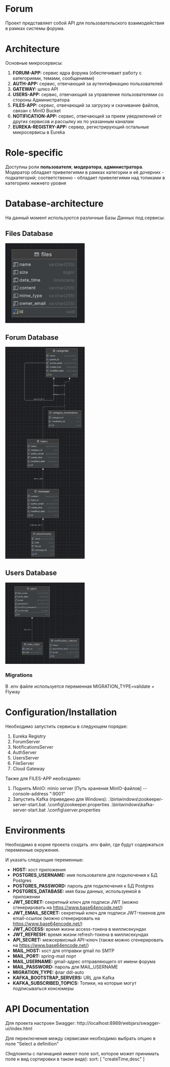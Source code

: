 # Forum

Проект представляет собой API для пользовательского взаимодействия в рамках системы форума.


# Architecture
Основные микросервисы:
1. **FORUM-APP:** сервис ядра форума (обеспечивает работу с категориями, темами, сообщениями)
2. **AUTH-APP:** сервис, отвечающий за аутентификацию пользователей
3. **GATEWAY:** шлюз API
4. **USERS-APP:** сервис, отвечающий за управление пользователями со стороны Администратора
5. **FILES-APP:** сервис, отвечающий за загрузку и скачивание файлов, связан с MinIO Bucket
6. **NOTIFICATION-APP:** сервис, отвечающий за прием уведомлений от других сервисов и рассылку их по указанным каналам
7. **EUREKA-REGISTRY-APP:** сервер, регистрирующий остальные микросервисы в Eureka


# Role-specific

Доступны роли **пользователя**, **модератора**, **администратора**.
Модератор обладает привелегиями в рамках категории и её дочерних - подкатегорий; 
соответственно - обладает привелегиями над топиками в категориях нижнего уровня

# Database-architecture
На данный момент используются различные Базы Данных под сервисы:

## Files Database
[<img src="docs/Files_DB.png" width="250" />](docs/Files_DB.png)

## Forum Database
[<img src="docs/Forum_DB.png" width="250" />](docs/Forum_DB.png)

## Users Database
[<img src="docs/Users_DB.png" width="250" />](docs/Users_DB.png)


### Migrations
В .env файле используется переменная MIGRATION_TYPE=validate + Flyway


# Configuration/Installation

Необходимо запустить сервисы в следующем порядке:
1. Eureka Registry
2. ForumServer
3. NotificationsServer
4. AuthServer
5. UsersServer
6. FileServer
7. Cloud Gateway

Также для FILES-APP необходимо:
1) Поднять MinIO:
minio server [Путь хранения MinIO-файлов] --console-address ":9001"
2) Запустить Kafka (приведено для Windows):
.\bin\windows\zookeeper-server-start.bat .\config\zookeeper.properties
.\bin\windows\kafka-server-start.bat .\config\server.properties


# Environments

Необходимо в корне проекта создать .env файл, где будут содержаться переменные окружения.

И указать следующие переменные:
- **HOST:** хост приложения
- **POSTGRES_USERNAME:** имя пользователя для подключения к БД Postgres
- **POSTGRES_PASSWORD:** пароль для подключения к БД Postgres
- **POSTGRES_DATABASE:** имя базы данных, используемой в приложении
- **JWT_SECRET:** секретный ключ для подписи JWT (можно сгенерировать на https://www.base64encode.net/)
- **JWT_EMAIL_SECRET:** секретный ключ для подписи JWT-токенов для email-ссылок (можно сгенерировать на https://www.base64encode.net/)
- **JWT_ACCESS:** время жизни access-токена в миллисекундах
- **JWT_REFRESH:** время жизни refresh-токена в миллисекундах
- **API_SECRET:** межсервисный API-ключ (также можно сгенерировать на https://www.base64encode.net/)
- **MAIL_HOST:** хост для отправки gmail по SMTP
- **MAIL_PORT:** spring-mail порт
- **MAIL_USERNAME:** gmail-адрес отправляющего от имени форума
- **MAIL_PASSWORD:** пароль для MAIL_USERNAME
- **MIGRATION_TYPE:** флаг ddl-auto
- **KAFKA_BOOTSTRAP_SERVERS:** URL для Kafka
- **KAFKA_SUBSCRIBED_TOPICS:** Топики, на которые могут подписываться консюмеры


# API Documentation

Для проекта настроен Swagger:
http://localhost:8989/webjars/swagger-ui/index.html

Для переключения между сервисами необходимо выбрать опцию в поле "Select a definition"

(Эндпоинты с пагинацией имеют поле sort, которое может принимать поле и вид сортировки в таком виде):
sort: [
"createTime,desc"
]